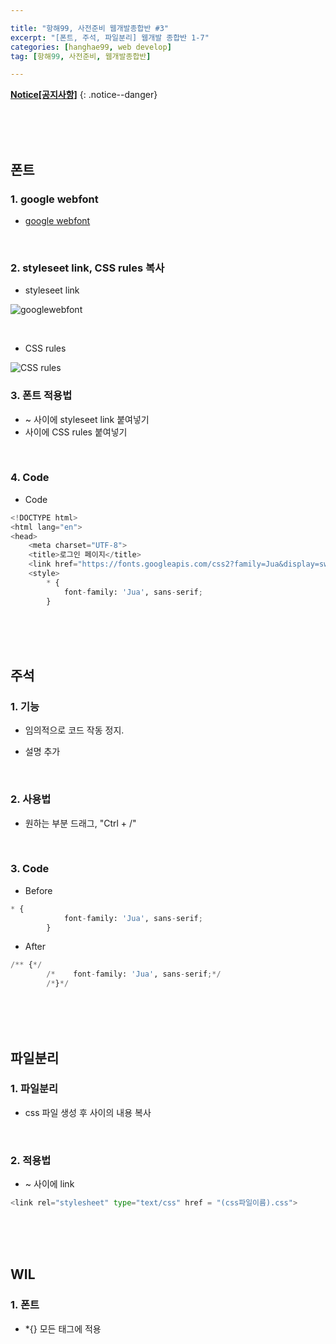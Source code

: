 ```yaml
--- 

title: "항해99, 사전준비 웹개발종합반 #3" 
excerpt: "[폰트, 주석, 파일분리] 웹개발 종합반 1-7" 
categories: [hanghae99, web develop] 
tag: [항해99, 사전준비, 웹개발종합반] 

---
```


**[Notice[공지사항]](https://lilclown97.github.io/categories/#notice)**
{: .notice--danger}

<br><br><br>

## 폰트

### 1. google webfont

- [google webfont](https://fonts.google.com/?subset=korean
)

<br>

### 2. styleseet link, CSS rules 복사

- styleseet link

![googlewebfont](https://user-images.githubusercontent.com/98236458/152684272-78c76da6-437f-4d0d-8e2d-7c0640d2891d.PNG)

<br>

- CSS rules

![CSS rules](https://user-images.githubusercontent.com/98236458/152684475-518fd5fa-2a6b-446a-854e-8f0ce4b9df44.PNG)

### 3. 폰트 적용법

- <head> ~ </head> 사이에 styleseet link 붙여넣기

- <style> ~ </style> 사이에 CSS rules 붙여넣기

<br>

### 4. Code

- Code

```python
<!DOCTYPE html>
<html lang="en">
<head>
    <meta charset="UTF-8">
    <title>로그인 페이지</title>
    <link href="https://fonts.googleapis.com/css2?family=Jua&display=swap" rel="stylesheet">
    <style>
        * { 
            font-family: 'Jua', sans-serif;
        }
```

<br><br><br>

## 주석

### 1. 기능

- 임의적으로 코드 작동 정지.

- 설명 추가

<br>

### 2. 사용법

- 원하는 부분 드래그, "Ctrl + /"

<br>

### 3. Code

- Before

```python
* {
            font-family: 'Jua', sans-serif;
        }
```

- After

```python
/** {*/
        /*    font-family: 'Jua', sans-serif;*/
        /*}*/
```

<br><br><br>

## 파일분리

### 1. 파일분리

- css 파일 생성 후 <style> ~ </style> 사이의 내용 복사

<br>

### 2. 적용법

- <head> ~ </head> 사이에 link

```python
<link rel="stylesheet" type="text/css" href = "(css파일이름).css">
```

<br><br><br>

## WIL

### 1. 폰트

- *{} 모든 태그에 적용